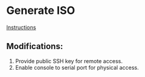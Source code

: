 # Generate ISO

[Instructions](https://nixos.wiki/wiki/Creating_a_NixOS_live_CD)

## Modifications:

1. Provide public SSH key for remote access.
1. Enable console to serial port for physical access.
